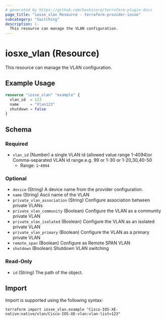 ```yaml
---
# generated by https://github.com/hashicorp/terraform-plugin-docs
page_title: "iosxe_vlan Resource - terraform-provider-iosxe"
subcategory: "Switching"
description: |-
  This resource can manage the VLAN configuration.
---
```


# iosxe_vlan (Resource)

This resource can manage the VLAN configuration.

## Example Usage

```terraform
resource "iosxe_vlan" "example" {
  vlan_id  = 123
  name     = "Vlan123"
  shutdown = false
}
```

<!-- schema generated by tfplugindocs -->
## Schema

### Required

- `vlan_id` (Number) a single VLAN id (allowed value range 1-4094)or Comma-separated VLAN id range.e.g. 99 or 1-30 or  1-20,30,40-50
  - Range: `1`-`4094`

### Optional

- `device` (String) A device name from the provider configuration.
- `name` (String) Ascii name of the VLAN
- `private_vlan_association` (String) Configure association between private VLANs
- `private_vlan_community` (Boolean) Configure the VLAN as a community private VLAN
- `private_vlan_isolated` (Boolean) Configure the VLAN as an isolated private VLAN
- `private_vlan_primary` (Boolean) Configure the VLAN as a primary private VLAN
- `remote_span` (Boolean) Configure as Remote SPAN VLAN
- `shutdown` (Boolean) Shutdown VLAN switching

### Read-Only

- `id` (String) The path of the object.

## Import

Import is supported using the following syntax:

```shell
terraform import iosxe_vlan.example "Cisco-IOS-XE-native:native/vlan/Cisco-IOS-XE-vlan:vlan-list=123"
```
